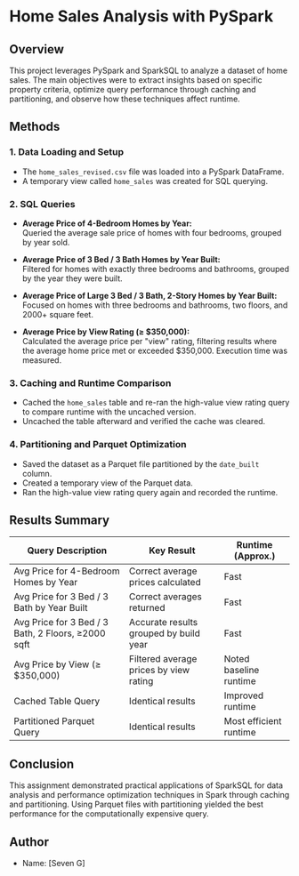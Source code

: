 
# Home Sales Analysis with PySpark

## Overview

This project leverages PySpark and SparkSQL to analyze a dataset of home sales. The main objectives were to extract insights based on specific property criteria, optimize query performance through caching and partitioning, and observe how these techniques affect runtime.

## Methods

### 1. **Data Loading and Setup**
- The `home_sales_revised.csv` file was loaded into a PySpark DataFrame.
- A temporary view called `home_sales` was created for SQL querying.

### 2. **SQL Queries**
- **Average Price of 4-Bedroom Homes by Year:**  
  Queried the average sale price of homes with four bedrooms, grouped by year sold.
  
- **Average Price of 3 Bed / 3 Bath Homes by Year Built:**  
  Filtered for homes with exactly three bedrooms and bathrooms, grouped by the year they were built.
  
- **Average Price of Large 3 Bed / 3 Bath, 2-Story Homes by Year Built:**  
  Focused on homes with three bedrooms and bathrooms, two floors, and 2000+ square feet.
  
- **Average Price by View Rating (≥ $350,000):**  
  Calculated the average price per "view" rating, filtering results where the average home price met or exceeded $350,000. Execution time was measured.

### 3. **Caching and Runtime Comparison**
- Cached the `home_sales` table and re-ran the high-value view rating query to compare runtime with the uncached version.
- Uncached the table afterward and verified the cache was cleared.

### 4. **Partitioning and Parquet Optimization**
- Saved the dataset as a Parquet file partitioned by the `date_built` column.
- Created a temporary view of the Parquet data.
- Ran the high-value view rating query again and recorded the runtime.

## Results Summary

| Query Description | Key Result | Runtime (Approx.) |
|-------------------|------------|-------------------|
| Avg Price for 4-Bedroom Homes by Year | Correct average prices calculated | Fast |
| Avg Price for 3 Bed / 3 Bath by Year Built | Correct averages returned | Fast |
| Avg Price for 3 Bed / 3 Bath, 2 Floors, ≥2000 sqft | Accurate results grouped by build year | Fast |
| Avg Price by View (≥ $350,000) | Filtered average prices by view rating | Noted baseline runtime |
| Cached Table Query | Identical results | Improved runtime |
| Partitioned Parquet Query | Identical results | Most efficient runtime |

## Conclusion

This assignment demonstrated practical applications of SparkSQL for data analysis and performance optimization techniques in Spark through caching and partitioning. Using Parquet files with partitioning yielded the best performance for the computationally expensive query.

## Author

- Name: [Seven G]
